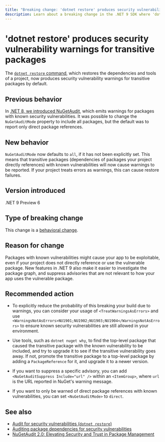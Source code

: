 ```yaml
---
title: "Breaking change: 'dotnet restore' produces security vulnerability warnings for transitive packages"
description: Learn about a breaking change in the .NET 9 SDK where 'dotnet restore' produces security vulnerability warnings for transitive packages by default.
---
```

# 'dotnet restore' produces security vulnerability warnings for transitive packages

The [`dotnet restore` command](../../../tools/dotnet-restore.md), which restores the dependencies and tools of a project, now produces security vulnerability warnings for transitive packages by default.

## Previous behavior

In [.NET 8, we introduced NuGetAudit](../8.0/dotnet-restore-audit.md), which emits warnings for packages with known security vulnerabilities.
It was possible to change the `NuGetAuditMode` property to include all packages, but the default was to report only direct package references.

## New behavior

`NuGetAuditMode` now defaults to `all`, if it has not been explicitly set.
This means that transitive packages (dependencies of packages your project directly references) with known vulnerabilities will now cause warnings to be reported.
If your project treats errors as warnings, this can cause restore failures.

## Version introduced

.NET 9 Preview 6

## Type of breaking change

This change is a [behavioral change](../../categories.md#behavioral-change).

## Reason for change

Packages with known vulnerabilities might cause your app to be exploitable, even if your project does not directly reference or use the vulnerable package.
New features in .NET 9 also make it easier to investigate the package graph, and suppress advisories that are not relevant to how your app uses the vulnerable package.

## Recommended action

- To explicitly reduce the probability of this breaking your build due to warnings, you can consider your usage of `<TreatWarningsAsErrors>` and use `<WarningsNotAsErrors>NU1901;NU1902;NU1903;NU1904</WarningsNotAsErrors>` to ensure known security vulnerabilities are still allowed in your environment.

- Use tools, such as `dotnet nuget why`, to find the top-level package that caused the transitive package with the known vulnerability to be included, and try to upgrade it to see if the transitive vulnerability goes away. If not, promote the transitive package to a top-level package by adding a `PackageReference` for it, and upgrade it to a newer version.

- If you want to suppress a specific advisory, you can add `<NuGetAuditSuppress Include="url" />` within an `<ItemGroup>`, where `url` is the URL reported in NuGet's warning message.

- If you want to only be warned of direct package references with known vulnerabilities, you can set `<NuGetAuditMode>` to `direct`.

## See also

- [Audit for security vulnerabilities (`dotnet restore`)](../../../tools/dotnet-restore.md#audit-for-security-vulnerabilities)
- [Auditing package dependencies for security vulnerabilities](/nuget/concepts/auditing-packages)
- [NuGetAudit 2.0: Elevating Security and Trust in Package Management](https://devblogs.microsoft.com/nuget/nugetaudit-2-0-elevating-security-and-trust-in-package-management/)
